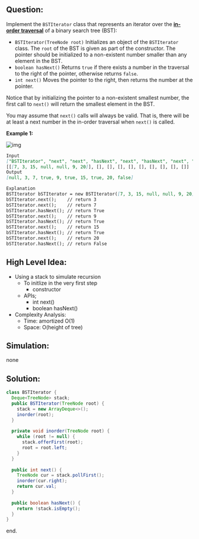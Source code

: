 ## Question:

Implement the `BSTIterator` class that represents an iterator over the **[in-order traversal](https://en.wikipedia.org/wiki/Tree_traversal#In-order_(LNR))** of a binary search tree (BST):

- `BSTIterator(TreeNode root)` Initializes an object of the `BSTIterator` class. The `root` of the BST is given as part of the constructor. The pointer should be initialized to a non-existent number smaller than any element in the BST.
- `boolean hasNext()` Returns `true` if there exists a number in the traversal to the right of the pointer, otherwise returns `false`.
- `int next()` Moves the pointer to the right, then returns the number at the pointer.

Notice that by initializing the pointer to a non-existent smallest number, the first call to `next()` will return the smallest element in the BST.

You may assume that `next()` calls will always be valid. That is, there will be at least a next number in the in-order traversal when `next()` is called.

 

**Example 1:**

![img](https://assets.leetcode.com/uploads/2018/12/25/bst-tree.png)

```markdown
Input
["BSTIterator", "next", "next", "hasNext", "next", "hasNext", "next", "hasNext", "next", "hasNext"]
[[[7, 3, 15, null, null, 9, 20]], [], [], [], [], [], [], [], [], []]
Output
[null, 3, 7, true, 9, true, 15, true, 20, false]

Explanation
BSTIterator bSTIterator = new BSTIterator([7, 3, 15, null, null, 9, 20]);
bSTIterator.next();    // return 3
bSTIterator.next();    // return 7
bSTIterator.hasNext(); // return True
bSTIterator.next();    // return 9
bSTIterator.hasNext(); // return True
bSTIterator.next();    // return 15
bSTIterator.hasNext(); // return True
bSTIterator.next();    // return 20
bSTIterator.hasNext(); // return False
```

## High Level Idea:

- Using a stack to simulate recursion 
  - To initlize in the very first step
    - constructor
  - APIs;
    - int next()
    - boolean hasNext()
- Complexity Analysis:
  - Time: amortized O(1)
  - Space: O(height of tree)

## Simulation:

none

## **Solution:**

```java
class BSTIterator {
  Deque<TreeNode> stack;
  public BSTIterator(TreeNode root) {
    stack = new ArrayDeque<>();
    inorder(root);
  }
  
  private void inorder(TreeNode root) {
    while (root != null) {
      stack.offerFirst(root);
      root = root.left;
    }
  }
  
  public int next() {
    TreeNode cur = stack.pollFirst();
    inorder(cur.right);
    return cur.val;
  }
  
  public boolean hasNext() {
    return !stack.isEmpty();
  }
}
```

end.